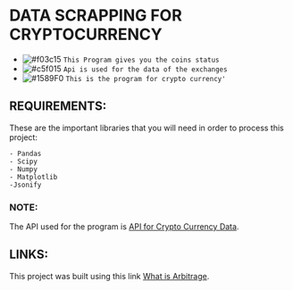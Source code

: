 # DATA SCRAPPING FOR CRYPTOCURRENCY
- ![#f03c15](https://placehold.it/15/f03c15/000000?text=+) `This Program gives you the coins status `
- ![#c5f015](https://placehold.it/15/c5f015/000000?text=+) `Api is used for the data of the exchanges`
- ![#1589F0](https://placehold.it/15/1589F0/000000?text=+) `This is the program for crypto currency'`

## REQUIREMENTS:

These are the important libraries that you will need in order to process this project:

```
- Pandas
- Scipy
- Numpy
- Matplotlib
-Jsonify
```
### NOTE:

The API used for the program is [API for Crypto Currency Data](https://api.coinmarketcap.com/v1/ticker/).

## LINKS:

This project was built using this link [What is Arbitrage](https://investinganswers.com/financial-dictionary/world-markets/arbitrage-2171).